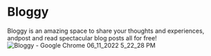 # Bloggy
Bloggy is an amazing space to share your thoughts and experiences, andpost and read spectacular blog posts all for free!
![Bloggy - Google Chrome 06_11_2022 5_22_28 PM](https://user-images.githubusercontent.com/87751006/200182515-e8e93331-ba98-4c18-af41-02a3105ec3a3.png)
